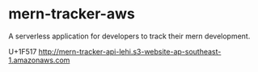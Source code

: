# mern-tracker-aws

A serverless application for developers to track their mern development.

U+1F517 http://mern-tracker-api-lehi.s3-website-ap-southeast-1.amazonaws.com
